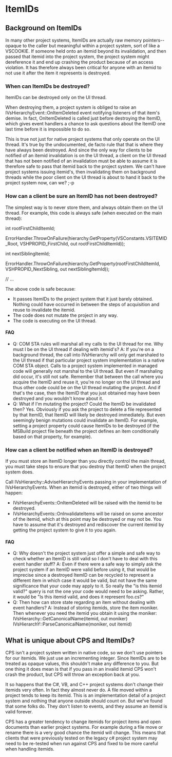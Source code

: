 ItemIDs
=======

Background on ItemIDs
---------------------

In many other project systems, ItemIDs are actually raw memory pointers--opaque
to the caller but meaningful within a project system, sort of like a VSCOOKIE.
If someone held onto an itemid beyond its invalidation, and then passed
that itemid into the project system, the project system might dereference
it and end up crashing the product because of an access violation. It has
therefore always been critical for anyone with an itemid to not use it
after the item it represents is destroyed.

### When can ItemIDs be destroyed?

ItemIDs can be destroyed only on the UI thread. 

When destroying them, a project system is obliged to raise an
IVsHierarchyEvent::OnItemDeleted event notifying listeners of that item's
demise. In fact, OnItemDeleted is called just before destroying the ItemID,
which gives event handlers a chance to ask questions about the ItemID one
last time before it is impossible to do so.

This is true not just for native project systems that only operate on
the UI thread. It's true by the undocumented, de facto rule that that is
where they have always been destroyed. And since the only way for clients
to be notified of an itemid invalidation is on the UI thread, a client on
the UI thread that has not been notified of an invalidation must be able
to assume it is therefore safe to pass that itemid back to the project
system. We can't have project systems issuing itemid's, then invalidating
them on background threads while the poor client on the UI thread is about
to hand it back to the project system now, can we? ;-p

### How can a client be sure an ItemID has not been destroyed?

The simplest way is to never store them, and always obtain them on the UI
thread. For example, this code is always safe (when executed on the main
thread):


int rootFirstChildItemId;

ErrorHandler.ThrowOnFailure(hierarchy.GetProperty(VSConstants.VSITEMID_Root,
VSHPROPID_FirstChild, out rootFirstChildItemId));

int nextSiblingItemId;

ErrorHandler.ThrowOnFailure(hierarchy.GetProperty(rootFirstChildItemId,
VSHPROPID_NextSibling, out nextSiblingItemId));

// …


The above code is safe because:

- It passes ItemIDs to the project system that it just barely obtained. Nothing could have occurred in between the steps of acquisition and reuse to invalidate the itemid.
- The code does not mutate the project in any way. 
- The code is executing on the UI thread.
    
#### FAQ

- Q: COM STA rules will marshal all my calls to the UI thread for me. Why must I be on the UI thread if dealing with itemid's?
A: If you're on a background thread, the call into IVsHierarchy will only get marshaled to the UI thread if that particular project system implementation is a native COM STA object. Calls to a project system implemented in managed code will generally not marshal to the UI thread.
But even if marshaling did occur, it's still not safe. Remember that between the call where you acquire the ItemID and reuse it, you're no longer on the UI thread and thus other code could be on the UI thread mutating the project. And if that's the case, then the ItemID that you just obtained may have been destroyed and you wouldn't know about it.
- Q: What if I'm mutating the project? Could the ItemID be invalidated then?
Yes. Obviously if you ask the project to delete a file represented by that ItemID, that ItemID will likely be destroyed immediately. But even seemingly benign mutations could invalidate an ItemID. For example, setting a project property could cause ItemIDs to be destroyed (if the MSBuild project file beneath the project defines an item conditionally based on that property, for example). 

### How can a client be notified when an ItemID is destroyed?

If you must store an ItemID longer than you directly control the main
thread, you must take steps to ensure that you destroy that ItemID when
the project system does. 

Call IVsHierarchy::AdviseHierarchyEvents passing in your implementation
of IVsHierarchyEvents. When an itemid is destroyed, either of two things
will happen:

- IVsHierarchyEvents::OnItemDeleted will be raised with the itemid to be destroyed.
- IVsHierarchyEvents::OnInvalidateItems will be raised on some ancestor of the itemid, which at this point may be destroyed or may not be. You have to assume that it's destroyed and rediscover the current itemid by getting the project system to give it to you again.

#### FAQ

- Q: Why doesn't the project system just offer a simple and safe way to check whether an ItemID is still valid so I don't have to deal with this event handler stuff?
A: Even if there were a safe way to simply ask the project system if an ItemID were valid before using it, that would be imprecise since a destroyed ItemID can be recycled to represent a different item in which case it would be valid, but not have the same significance that your code may apply to it.
So really the "is this itemid valid?" query is not the one your code would need to be asking. Rather, it would be "Is this itemid valid, and does it represent foo.cs?" 
- Q: Then how can store state regarding an item without dealing with event handlers?
A: Instead of storing itemids, store the item moniker. Then whenever you need the itemid you obtain it using the moniker:
IVsHierarchy::GetCanonicalName(itemid, out moniker)
IVsHierarchY::ParseCanonicalName(moniker, out itemid)

What is unique about CPS and ItemIDs? 
--------------------------------------

CPS isn't a project system written in native code, so we don't use pointers
for our itemids. We just use an incrementing integer. Since ItemIDs are
to be treated as opaque values, this shouldn't make any difference to you.
But one thing it does mean is that if you pass in an invalid itemid CPS
won't crash the product, but CPS will throw an exception back at you. 


It so happens that the C#, VB, and C++ project systems don't change their
itemids very often. In fact they almost never do. A file moved within a
project tends to keep its itemid. This is an implementation detail of a
project system and nothing that anyone outside should count on. But we've
found that some folks do. They don't listen to events, and they assume an
itemid is valid forever. 


CPS has a greater tendency to change itemids for project items and open
documents than earlier project systems. For example during a file move
or rename there is a very good chance the itemid will change. This means
that clients that were previously tested on the legacy c# project system
may need to be re-tested when run against CPS and fixed to be more careful
when handling itemids.

